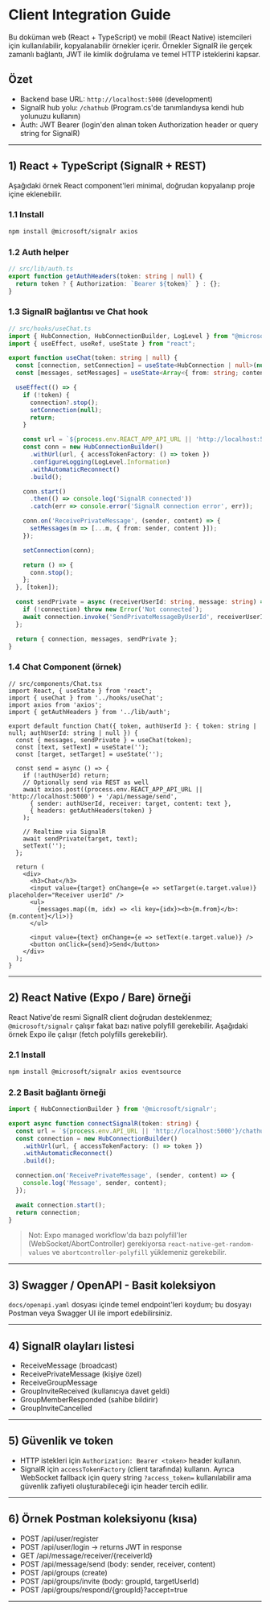 # Client Integration Guide

Bu doküman web (React + TypeScript) ve mobil (React Native) istemcileri için kullanılabilir, kopyalanabilir örnekler içerir. Örnekler SignalR ile gerçek zamanlı bağlantı, JWT ile kimlik doğrulama ve temel HTTP isteklerini kapsar.

## Özet
- Backend base URL: `http://localhost:5000` (development)
- SignalR hub yolu: `/chathub` (Program.cs'de tanımlandıysa kendi hub yolunuzu kullanın)
- Auth: JWT Bearer (login'den alınan token Authorization header or query string for SignalR)

---

## 1) React + TypeScript (SignalR + REST)

Aşağıdaki örnek React component'leri minimal, doğrudan kopyalanıp proje içine eklenebilir.

### 1.1 Install

```bash
npm install @microsoft/signalr axios
```

### 1.2 Auth helper

```ts
// src/lib/auth.ts
export function getAuthHeaders(token: string | null) {
  return token ? { Authorization: `Bearer ${token}` } : {};
}
```

### 1.3 SignalR bağlantısı ve Chat hook

```ts
// src/hooks/useChat.ts
import { HubConnection, HubConnectionBuilder, LogLevel } from "@microsoft/signalr";
import { useEffect, useRef, useState } from "react";

export function useChat(token: string | null) {
  const [connection, setConnection] = useState<HubConnection | null>(null);
  const [messages, setMessages] = useState<Array<{ from: string; content: string }>>([]);

  useEffect(() => {
    if (!token) {
      connection?.stop();
      setConnection(null);
      return;
    }

    const url = `${process.env.REACT_APP_API_URL || 'http://localhost:5000'}/chathub`;
    const conn = new HubConnectionBuilder()
      .withUrl(url, { accessTokenFactory: () => token })
      .configureLogging(LogLevel.Information)
      .withAutomaticReconnect()
      .build();

    conn.start()
      .then(() => console.log('SignalR connected'))
      .catch(err => console.error('SignalR connection error', err));

    conn.on('ReceivePrivateMessage', (sender, content) => {
      setMessages(m => [...m, { from: sender, content }]);
    });

    setConnection(conn);

    return () => {
      conn.stop();
    };
  }, [token]);

  const sendPrivate = async (receiverUserId: string, message: string) => {
    if (!connection) throw new Error('Not connected');
    await connection.invoke('SendPrivateMessageByUserId', receiverUserId, message);
  };

  return { connection, messages, sendPrivate };
}
```

### 1.4 Chat Component (örnek)

```tsx
// src/components/Chat.tsx
import React, { useState } from 'react';
import { useChat } from '../hooks/useChat';
import axios from 'axios';
import { getAuthHeaders } from '../lib/auth';

export default function Chat({ token, authUserId }: { token: string | null; authUserId: string | null }) {
  const { messages, sendPrivate } = useChat(token);
  const [text, setText] = useState('');
  const [target, setTarget] = useState('');

  const send = async () => {
    if (!authUserId) return;
    // Optionally send via REST as well
    await axios.post((process.env.REACT_APP_API_URL || 'http://localhost:5000') + '/api/message/send',
      { sender: authUserId, receiver: target, content: text },
      { headers: getAuthHeaders(token) }
    );

    // Realtime via SignalR
    await sendPrivate(target, text);
    setText('');
  };

  return (
    <div>
      <h3>Chat</h3>
      <input value={target} onChange={e => setTarget(e.target.value)} placeholder="Receiver userId" />
      <ul>
        {messages.map((m, idx) => <li key={idx}><b>{m.from}</b>: {m.content}</li>)}
      </ul>

      <input value={text} onChange={e => setText(e.target.value)} />
      <button onClick={send}>Send</button>
    </div>
  );
}
```

---

## 2) React Native (Expo / Bare) örneği
React Native'de resmi SignalR client doğrudan desteklenmez; `@microsoft/signalr` çalışır fakat bazı native polyfill gerekebilir. Aşağıdaki örnek Expo ile çalışır (fetch polyfills gerekebilir).

### 2.1 Install

```bash
npm install @microsoft/signalr axios eventsource
```

### 2.2 Basit bağlantı örneği

```ts
import { HubConnectionBuilder } from '@microsoft/signalr';

export async function connectSignalR(token: string) {
  const url = `${process.env.API_URL || 'http://localhost:5000'}/chathub`;
  const connection = new HubConnectionBuilder()
    .withUrl(url, { accessTokenFactory: () => token })
    .withAutomaticReconnect()
    .build();

  connection.on('ReceivePrivateMessage', (sender, content) => {
    console.log('Message', sender, content);
  });

  await connection.start();
  return connection;
}
```

> Not: Expo managed workflow'da bazı polyfill'ler (WebSocket/AbortController) gerekiyorsa `react-native-get-random-values` ve `abortcontroller-polyfill` yüklemeniz gerekebilir.

---

## 3) Swagger / OpenAPI - Basit koleksiyon
`docs/openapi.yaml` dosyası içinde temel endpoint'leri koydum; bu dosyayı Postman veya Swagger UI ile import edebilirsiniz.

---

## 4) SignalR olayları listesi
- ReceiveMessage (broadcast)
- ReceivePrivateMessage (kişiye özel)
- ReceiveGroupMessage
- GroupInviteReceived (kullanıcıya davet geldi)
- GroupMemberResponded (sahibe bildirir)
- GroupInviteCancelled

---

## 5) Güvenlik ve token
- HTTP istekleri için `Authorization: Bearer <token>` header kullanın.
- SignalR için `accessTokenFactory` (client tarafında) kullanın. Ayrıca WebSocket fallback için query string `?access_token=` kullanılabilir ama güvenlik zafiyeti oluşturabileceği için header tercih edilir.

---

## 6) Örnek Postman koleksiyonu (kısa)
- POST /api/user/register
- POST /api/user/login -> returns JWT in response
- GET /api/message/receiver/{receiverId}
- POST /api/message/send (body: sender, receiver, content)
- POST /api/groups (create)
- POST /api/groups/invite (body: groupId, targetUserId)
- POST /api/groups/respond/{groupId}?accept=true

---